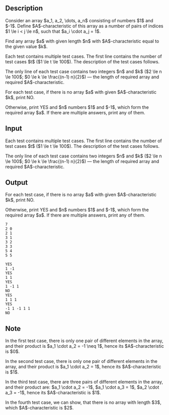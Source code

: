 ## Description

<div><p>Consider an array $a_1, a_2, \dots, a_n$ consisting of numbers $1$ and $-1$. Define $A$-characteristic of this array as a number of pairs of indices $1 \le i &lt; j \le n$, such that $a_i \cdot a_j = 1$.</p><p>Find any array $a$ with given length $n$ with $A$-characteristic equal to the given value $k$.</p></div><div class="input-specification"><p>Each test contains multiple test cases. The first line contains the number of test cases $t$ ($1 \le t \le 100$). The description of the test cases follows.</p><p>The only line of each test case contains two integers $n$ and $k$ ($2 \le n \le 100$; $0 \le k \le \frac{(n-1) n}{2}$)&nbsp;— the length of required array and required $A$-characteristic.</p></div><div class="output-specification"><p>For each test case, if there is no array $a$ with given $A$-characteristic $k$, print <span class="tex-font-style-tt">NO</span>.</p><p>Otherwise, print <span class="tex-font-style-tt">YES</span> and $n$ numbers $1$ and $-1$, which form the required array $a$. If there are multiple answers, print any of them.</p></div>

## Input

<p>Each test contains multiple test cases. The first line contains the number of test cases $t$ ($1 \le t \le 100$). The description of the test cases follows.</p><p>The only line of each test case contains two integers $n$ and $k$ ($2 \le n \le 100$; $0 \le k \le \frac{(n-1) n}{2}$)&nbsp;— the length of required array and required $A$-characteristic.</p>

## Output

<p>For each test case, if there is no array $a$ with given $A$-characteristic $k$, print <span class="tex-font-style-tt">NO</span>.</p><p>Otherwise, print <span class="tex-font-style-tt">YES</span> and $n$ numbers $1$ and $-1$, which form the required array $a$. If there are multiple answers, print any of them.</p>





```input1|2,4,6,8
7
2 0
2 1
3 1
3 2
3 3
5 4
5 5
```




```output1
YES
1 -1 
YES
1 1 
YES
1 -1 1 
NO
YES
1 1 1 
YES
-1 1 -1 1 1 
NO
```



## Note

<p>In the first test case, there is only one pair of different elements in the array, and their product is $a_1 \cdot a_2 = -1 \neq 1$, hence its $A$-characteristic is $0$.</p><p>In the second test case, there is only one pair of different elements in the array, and their product is $a_1 \cdot a_2 = 1$, hence its $A$-characteristic is $1$.</p><p>In the third test case, there are three pairs of different elements in the array, and their product are: $a_1 \cdot a_2 = -1$, $a_1 \cdot a_3 = 1$, $a_2 \cdot a_3 = -1$, hence its $A$-characteristic is $1$.</p><p>In the fourth test case, we can show, that there is no array with length $3$, which $A$-characteristic is $2$.</p>
